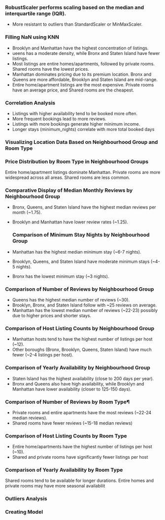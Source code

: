 ### RobustScaler performs scaling based on the median and interquartile range (IQR).
- More resistant to outliers than StandardScaler or MinMaxScaler.

### Filling NaN using KNN
- Brooklyn and Manhattan have the highest concentration of listings.
- ueens has a moderate density, while Bronx and Staten Island have fewer listings.
- Most listings are entire homes/apartments, followed by private rooms. Shared rooms have the lowest prices.
- Manhattan dominates pricing due to its premium location. Bronx and Queens are more affordable, Brooklyn and Staten Island are  mid-range.
- Entire home/apartment listings are the most expensive. Private rooms have an average price, and Shared rooms are the cheapest.

### Correlation Analysis
- Listings with higher availability tend to be booked more often.
- More frequent bookings lead to more reviews.
- Listings with more bookings generate higher minimum income.
- Longer stays (minimum_nights) correlate with more total booked days

### Visualizing Location Data Based on Neighbourhood Group and Room Type

### Price Distribution by Room Type in Neighbourhood Groups
Entire home/apartment listings dominate Manhattan. Private rooms are more widespread across all areas. Shared rooms are less common.

### Comparative Display of Median Monthly Reviews by Neighbourhood Group
- Bronx, Queens, and Staten Island have the highest median reviews per month (~1.75).
- Brooklyn and Manhattan have lower review rates (~1.25).

  ### Comparison of Minimum Stay Nights by Neighbourhood Group
- Manhattan has the highest median minimum stay (~6-7 nights).
- Brooklyn, Queens, and Staten Island have moderate minimum stays (~4-5 nights).
- Bronx has the lowest minimum stay (~3 nights).

### Comparison of Number of Reviews by Neighbourhood Group
- Queens has the highest median number of reviews (~30).
- Brooklyn, Bronx, and Staten Island follow with ~25 reviews on average.
- Manhattan has the lowest median number of reviews (~22-23) possibly due to higher prices and shorter stays.

### Comparison of Host Listing Counts by Neighbourhood Group
- Manhattan hosts tend to have the highest number of listings per host (~12).
- Other boroughs (Bronx, Brooklyn, Queens, Staten Island) have much fewer (~2-4 listings per host).

### Comparison of Yearly Availability by Neighbourhood Group
- Staten Island has the highest availability (close to 200 days per year).
- Bronx and Queens also have high availability, while Brooklyn and Manhattan have lower availability (closer to 125-150 days).

### Comparison of Number of Reviews by Room Type¶
- Private rooms and entire apartments have the most reviews (~22-24 median reviews). 
- Shared rooms have fewer reviews (~15-18 median reviews)

### Comparison of Host Listing Counts by Room Type
- Entire home/apartments have the highest number of listings per host (~10). 
- Shared and private rooms have significantly fewer listings per host

### Comparison of Yearly Availability by Room Type
Shared rooms tend to be available for longer durations. Entire homes and private rooms may have more seasonal availabilit

### Outliers Analysis
### Creating Model
